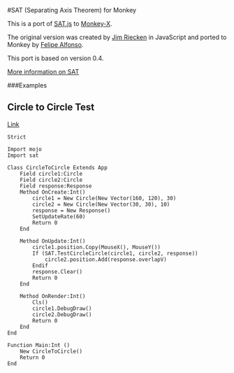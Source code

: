 #SAT (Separating Axis Theorem) for Monkey

This is a port of [SAT.js](https://github.com/jriecken/sat-js/) to [Monkey-X](http://monkey-x.com/).

The original version was created by [Jim Riecken](http://www.jimr.ca/) in JavaScript and ported to Monkey by [Felipe Alfonso](http://shin.cl/).

This port is based on version 0.4.

[More information on SAT](http://en.wikipedia.org/wiki/Hyperplane_separation_theorem)

###Examples

Circle to Circle Test
---

[Link](http://dev.shin.cl/sat-monkey/circletocircle/)

```
Strict

Import mojo
Import sat

Class CircleToCircle Extends App
	Field circle1:Circle
	Field circle2:Circle
	Field response:Response
	Method OnCreate:Int()
		circle1 = New Circle(New Vector(160, 120), 30)
		circle2 = New Circle(New Vector(30, 30), 10)
		response = New Response()
		SetUpdateRate(60)
		Return 0
	End
	
	Method OnUpdate:Int()
		circle1.position.Copy(MouseX(), MouseY())
		If (SAT.TestCircleCircle(circle1, circle2, response))
			circle2.position.Add(response.overlapV)
		Endif
		response.Clear()
		Return 0
	End
	
	Method OnRender:Int()
		Cls()
		circle1.DebugDraw()
		circle2.DebugDraw()
		Return 0
	End
End

Function Main:Int ()
	New CircleToCircle()
	Return 0
End
```